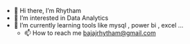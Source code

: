 - 👋 Hi there, I’m Rhytham
- 👀 I’m interested in Data Analytics
- 🌱 I’m currently learning tools like mysql , power bi , excel ...
  - 📫 How to reach me bajajrhytham@gmail.com

<!---
ridhi0228/ridhi0228 is a ✨ special ✨ repository because its `README.md` (this file) appears on your GitHub profile.
You can click the Preview link to take a look at your changes.
--->
